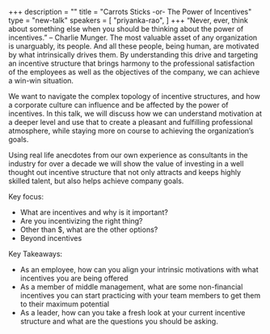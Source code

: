+++
description = ""
title = "Carrots Sticks -or- The Power of Incentives"
type = "new-talk"
speakers = [
        "priyanka-rao",
]
+++
“Never, ever, think about something else when you should be thinking about the power of incentives.” – Charlie Munger. The most valuable asset of any organization is unarguably, its people. And all these people, being human, are motivated by what intrinsically drives them. By understanding this drive and targeting an incentive structure that brings harmony to the professional satisfaction of the employees as well as the objectives of the company, we can achieve a win-win situation.

We want to navigate the complex topology of incentive structures, and how a corporate culture can influence and be affected by the power of incentives. In this talk, we will discuss how we can understand motivation at a deeper level and use that to create a pleasant and fulfilling professional atmosphere, while staying more on course to achieving the organization’s goals.

Using real life anecdotes from our own experience as consultants in the industry for over a decade we will show the value of investing in a well thought out incentive structure that not only attracts and keeps highly skilled talent, but also helps achieve company goals.

Key focus:  
* What are incentives and why is it important?
* Are you incentivizing the right thing?
* Other than $, what are the other options?
* Beyond incentives

Key Takeaways:  
* As an employee, how can you align your intrinsic motivations with what incentives you are being offered
* As a member of middle management, what are some non-financial incentives you can start practicing with your team members to get them to their maximum potential
* As a leader, how can you take a fresh look at your current incentive structure and what are the questions you should be asking.